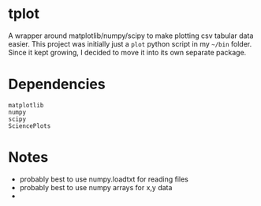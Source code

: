 # tplot

A wrapper around matplotlib/numpy/scipy to make plotting csv tabular data easier. This project was initially just a `plot` python script in my `~/bin` folder. Since it kept growing, I decided to move it into its own separate package.

# Dependencies
```
matplotlib
numpy
scipy
SciencePlots
```

# Notes
- probably best to use numpy.loadtxt for reading files
- probably best to use numpy arrays for x,y data
- 
